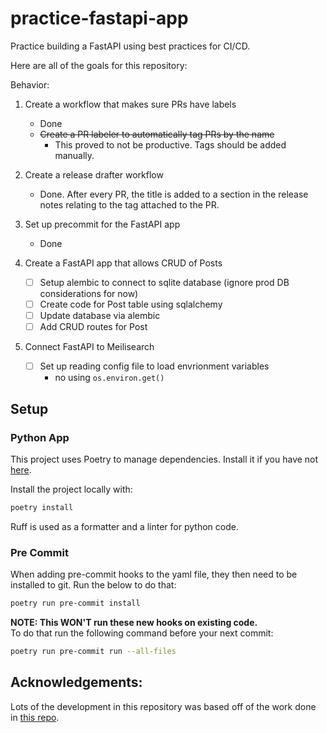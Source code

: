 # practice-fastapi-app
Practice building a FastAPI using best practices for CI/CD.

Here are all of the goals for this repository:

Behavior:  
1. Create a workflow that makes sure PRs have labels
    - Done
    - ~~Create a PR labeler to automatically tag PRs by the name~~
        - This proved to not be productive. Tags should be added manually.

2. Create a release drafter workflow
    - Done. After every PR, the title is added to a section in the release notes relating to the tag attached to the PR.
3. Set up precommit for the FastAPI app
    - Done
4. Create a FastAPI app that allows CRUD of Posts
    - [ ] Setup alembic to connect to sqlite database (ignore prod DB considerations for now)
    - [ ] Create code for Post table using sqlalchemy
    - [ ] Update database via alembic
    - [ ] Add CRUD routes for Post

5. Connect FastAPI to Meilisearch
    - [ ] Set up reading config file to load envrionment variables
        - no using `os.environ.get()`

## Setup

### Python App
This project uses Poetry to manage dependencies. Install it if you have not [here](https://python-poetry.org/docs/#installation).  

Install the project locally with:
```bash
poetry install
```

Ruff is used as a formatter and a linter for python code.

### Pre Commit

When adding pre-commit hooks to the yaml file, they then need to be installed to git. Run the below to do that:

```bash
poetry run pre-commit install
```

**NOTE: This WON'T run these new hooks on existing code.**  
To do that run the following command before your next commit:
```bash
poetry run pre-commit run --all-files
```

## Acknowledgements:

Lots of the development in this repository was based off of the work done in [this repo](https://github.com/sanders41/meilisearch-fastapi).
